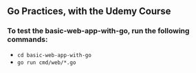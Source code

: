 ## Go Practices, with the Udemy Course

### To test the basic-web-app-with-go, run the following commands:

- `cd basic-web-app-with-go`
- `go run cmd/web/*.go`
